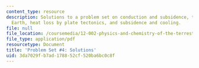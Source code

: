 ```yaml
---
content_type: resource
description: Solutions to a problem set on conduction and subsidence, the age of the
  Earth, heat loss by plate tectonics, and subsidence and cooling.
file: null
file_location: /coursemedia/12-002-physics-and-chemistry-of-the-terrestrial-planets-fall-2008/3da7029fb7ad178852cf520ba6bc0c8f_MIT12_002f08_ps04_solutions.pdf
file_type: application/pdf
resourcetype: Document
title: 'Problem Set #4: Solutions'
uid: 3da7029f-b7ad-1788-52cf-520ba6bc0c8f
---
```

